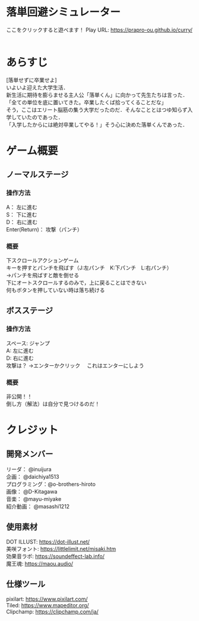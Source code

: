 # 落単回避シミュレーター
ここをクリックすると遊べます！
Play URL: https://prapro-ou.github.io/curry/<br>
<br>

# あらすじ
[落単せずに卒業せよ] <br>
いよいよ迎えた大学生活． <br>
新生活に期待を膨らませる主人公「落単くん」に向かって先生たちは言った． <br>
「全ての単位を底に置いてきた。卒業したくば拾ってくることだな」 <br>
そう，ここはエリート脳筋の集う大学だったのだ．そんなこととはつゆ知らず入学していたのであった． <br>
「入学したからには絶対卒業してやる！」そう心に決めた落単くんであった． <br>

# ゲーム概要
## ノーマルステージ
### 操作方法
A：				左に進む<br>
S：				下に進む <br>
D：				右に進む <br>
Enter(Return)：	攻撃（パンチ） <br>

### 概要
下スクロールアクションゲーム<br>
キーを押すとパンチを飛ばす（J:左パンチ　K:下パンチ　L:右パンチ）<br>
→パンチを飛ばすと敵を倒せる<br>
下にオートスクロールするのみで，上に戻ることはできない<br>
何もボタンを押していない時は落ち続ける<br>

## ボスステージ
### 操作方法
スペース:	ジャンプ<br>
A:	 		左に進む<br>
D:	 		右に進む<br>
攻撃は？		->エンターかクリック 　これはエンターにしよう<br>

### 概要
非公開！！<br>
倒し方（解法）は自分で見つけるのだ！<br>

# クレジット
## 開発メンバー
リーダ：       @inuijura<br>
企画：         @daichiya1513<br>
プログラミング：@o-brothers-hiroto<br>
画像：         @D-Kitagawa<br>
音楽：         @mayu-miyake<br>
紹介動画：     @masashi1212<br>

## 使用素材
DOT ILLUST:  https://dot-illust.net/ <br>
美咲フォント: https://littlelimit.net/misaki.htm<br>
効果音ラボ:   https://soundeffect-lab.info/ <br>
魔王魂:      https://maou.audio/ <br>

## 仕様ツール
pixilart:    https://www.pixilart.com/ <br>
Tiled:       https://www.mapeditor.org/ <br>
Clipchamp:   https://clipchamp.com/ja/<br>



